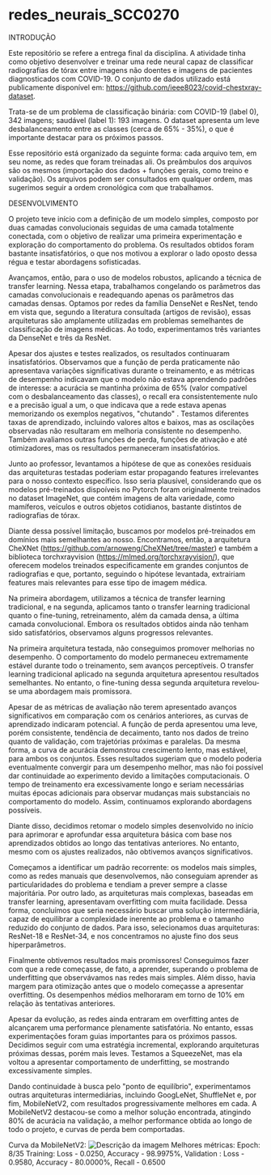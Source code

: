 # redes_neurais_SCC0270

INTRODUÇÃO

Este repositório se refere a entrega final da disciplina. A atividade tinha como objetivo desenvolver e treinar uma rede neural capaz de classificar radiografias de tórax entre imagens não doentes e imagens de pacientes diagnosticados com COVID-19. O conjunto de dados utilizado está publicamente disponível em: https://github.com/ieee8023/covid-chestxray-dataset.  

Trata-se de um problema de classificação binária: com COVID-19 (label 0), 342 imagens; saudável (label 1): 193 imagens.
O dataset apresenta um leve desbalanceamento entre as classes (cerca de 65% - 35%), o que é importante destacar para os próximos passos.

Esse repositório está organizado da seguinte forma: cada arquivo tem, em seu nome, as redes que foram treinadas ali. Os preâmbulos dos arquivos são os mesmos (importação dos dados + funções gerais, como treino e validação). Os arquivos podem ser consultados em qualquer ordem, mas sugerimos seguir a ordem cronológica com que trabalhamos.

DESENVOLVIMENTO

O projeto teve início com a definição de um modelo simples, composto por duas camadas convolucionais seguidas de uma camada totalmente conectada, com o objetivo de realizar uma primeira experimentação e exploração do comportamento do problema. Os resultados obtidos foram bastante insatisfatórios, o que nos motivou a explorar o lado oposto dessa régua e testar abordagens sofisticadas.

Avançamos, então, para o uso de modelos robustos, aplicando a técnica de transfer learning. Nessa etapa, trabalhamos congelando os parâmetros das camadas convolucionais e readequando apenas os parâmetros das camadas densas. Optamos por redes da família DenseNet e ResNet, tendo em vista que, segundo a literatura consultada (artigos de revisão), essas arquiteturas são amplamente utilizadas em problemas semelhantes de classificação de imagens médicas. Ao todo, experimentamos três variantes da DenseNet e três da ResNet.

Apesar dos ajustes e testes realizados, os resultados continuaram insatisfatórios. Observamos que a função de perda praticamente não apresentava variações significativas durante o treinamento, e as métricas de desempenho indicavam que o modelo não estava aprendendo padrões de interesse: a acurácia se mantinha próxima de 65% (valor compatível com o desbalanceamento das classes), o recall era consistentemente nulo e a precisão igual a um, o que indicava que a rede estava apenas memorizando os exemplos negativos, "chutando" . Testamos diferentes taxas de aprendizado, incluindo valores altos e baixos, mas as oscilações observadas não resultaram em melhoria consistente no desempenho. Também avaliamos outras funções de perda, funções de ativação e até otimizadores, mas os resultados permaneceram insatisfatórios.

Junto ao professor, levantamos a hipótese de que as conexões residuais das arquiteturas testadas poderiam estar propagando features irrelevantes para o nosso contexto específico. Isso seria plausível, considerando que os modelos pré-treinados dispoíveis no Pytorch foram originalmente treinados no dataset ImageNet, que contém imagens de alta variedade, como mamíferos, veículos e outros objetos cotidianos, bastante distintos de radiografias de tórax.

Diante dessa possível limitação, buscamos por modelos pré-treinados em domínios mais semelhantes ao nosso. Encontramos, então, a arquitetura CheXNet (https://github.com/arnoweng/CheXNet/tree/master) e também a biblioteca torchxrayvision (https://mlmed.org/torchxrayvision/), que oferecem modelos treinados especificamente em grandes conjuntos de radiografias e que, portanto, seguindo o hipótese levantada, extrairiam features mais relevantes para esse tipo de imagem médica.

Na primeira abordagem, utilizamos a técnica de transfer learning tradicional, e na segunda, aplicamos tanto o transfer learning tradicional quanto o fine-tuning, retreinamento, além da camada densa, a última camada convolucional. Embora os resultados obtidos ainda não tenham sido satisfatórios, observamos alguns progressos relevantes.

Na primeira arquitetura testada, não conseguimos promover melhorias no desempenho. O comportamento do modelo permaneceu extremamente estável durante todo o treinamento, sem avanços perceptíveis. O transfer learning tradicional aplicado na segunda arquitetura apresentou resultados semelhantes. No entanto, o fine-tuning dessa segunda arquitetura revelou-se uma abordagem mais promissora.

Apesar de as métricas de avaliação não terem apresentado avanços significativos em comparação com os cenários anteriores, as curvas de aprendizado indicaram potencial. A função de perda apresentou uma leve, porém consistente, tendência de decaimento, tanto nos dados de treino quanto de validação, com trajetórias próximas e paralelas. Da mesma forma, a curva de acurácia demonstrou crescimento lento, mas estável, para ambos os conjuntos. Esses resultados sugeriam que o modelo poderia eventualmente convergir para um desempenho melhor, mas não foi possível dar continuidade ao experimento devido a limitações computacionais. O tempo de treinamento era excessivamente longo e seriam necessárias muitas épocas adicionais para observar mudanças mais substanciais no comportamento do modelo. Assim, continuamos explorando abordagens possíveis.

Diante disso, decidimos retomar o modelo simples desenvolvido no início para aprimorar e aprofundar essa arquitetura básica com base nos aprendizados obtidos ao longo das tentativas anteriores. No entanto, mesmo com os ajustes realizados, não obtivemos avanços significativos.

Começamos a identificar um padrão recorrente: os modelos mais simples, como as redes manuais que desenvolvemos, não conseguiam aprender as particularidades do problema e tendiam a prever sempre a classe majoritária. Por outro lado, as arquiteturas mais complexas, baseadas em transfer learning, apresentavam overfitting com muita facilidade.
Dessa forma, concluímos que seria necessário buscar uma solução intermediária, capaz de equilibrar a complexidade inerente ao problema e o tamanho reduzido do conjunto de dados. Para isso, selecionamos duas arquiteturas: ResNet-18 e ResNet-34, e nos concentramos no ajuste fino dos seus hiperparâmetros.

Finalmente obtivemos resultados mais promissores! Conseguimos fazer com que a rede começasse, de fato, a aprender, superando o problema de underfitting que observávamos nas redes mais simples. Além disso, havia margem para otimização antes que o modelo começasse a apresentar overfitting. Os desempenhos médios melhoraram em torno de 10% em relação às tentativas anteriores.

Apesar da evolução, as redes ainda entraram em overfitting antes de alcançarem uma performance plenamente satisfatória. No entanto, essas experimentações foram guias importantes para os próximos passos. Decidimos seguir com uma estratégia incremental, explorando arquiteturas próximas dessas, porém mais leves. Testamos a SqueezeNet, mas ela voltou a apresentar comportamento de underfitting, se mostrando excessivamente simples.

Dando continuidade à busca pelo "ponto de equilíbrio", experimentamos outras arquiteturas intermediárias, incluindo GoogLeNet, ShuffleNet e, por fim, MobileNetV2, com resultados progressivamente melhores em cada. A MobileNetV2 destacou-se como a melhor solução encontrada, atingindo 80% de acurácia na validação, a melhor performance obtida ao longo de todo o projeto, e curvas de perda bem comportadas.

Curva da MobileNetV2: 
![Descrição da imagem](mobilenetv2.png)
Melhores métricas: 
Epoch: 8/35 
	Training: Loss - 0.0250, Accuracy - 98.9975%, 
	Validation : Loss - 0.9580, Accuracy - 80.0000%, Recall - 0.6500
